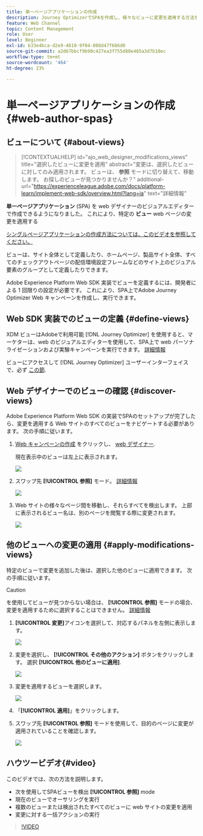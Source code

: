 ```yaml
---
title: 単一ページアプリケーションの作成
description: Journey OptimizerでSPAを作成し、様々なビューに変更を適用する方法を説明します。
feature: Web Channel
topic: Content Management
role: User
level: Beginner
exl-id: b33e4bca-d2e9-4610-9f04-008d47f686d0
source-git-commit: a2d67bbcf9b90c427ea3f755d80e465a3d7b10ec
workflow-type: tm+mt
source-wordcount: '464'
ht-degree: 23%

---
```


# 単一ページアプリケーションの作成 {#web-author-spas}

## ビューについて {#about-views}

>[!CONTEXTUALHELP]
>id="ajo_web_designer_modifications_views"
>title="選択したビューに変更を適用"
>abstract="変更は、選択したビューに対してのみ適用されます。 ビューは、 **参照** モードに切り替えて、移動します。 お探しのビューが見つかりませんか？"
>additional-url="https://experienceleague.adobe.com/docs/platform-learn/implement-web-sdk/overview.html?lang=ja" text="詳細情報"

**単一ページアプリケーション** (SPA) を web デザイナーのビジュアルエディターで作成できるようになりました。 これにより、特定の **ビュー** web ページの変更を適用する

[シングルページアプリケーションの作成方法については、このビデオを参照してください。](#video)

ビューは、サイト全体として定義したり、ホームページ、製品サイト全体、すべてのチェックアウトページの配信環境設定フレームなどのサイト上のビジュアル要素のグループとして定義したりできます。

Adobe Experience Platform Web SDK 実装でビューを定義するには、開発者による 1 回限りの設定が必要です。 これにより、SPA上でAdobe Journey Optimizer Web キャンペーンを作成し、実行できます。

## Web SDK 実装でのビューの定義 {#define-views}

XDM ビューはAdobeで利用可能 [!DNL Journey Optimizer] を使用すると、マーケターは、web のビジュアルエディターを使用して、SPA上で web パーソナライゼーションおよび実験キャンペーンを実行できます。 [詳細情報](web-spa-implementation.md)

ビューにアクセスして [!DNL Journey Optimizer] ユーザーインターフェイスで、必ず [この節](web-spa-implementation.md#implement-xdm-views).

## Web デザイナーでのビューの確認 {#discover-views}

Adobe Experience Platform Web SDK の実装でSPAのセットアップが完了したら、変更を適用する Web サイトのすべてのビューをナビゲートする必要があります。 次の手順に従います。

1. [Web キャンペーンの作成](create-web.md) をクリックし、 [web デザイナー](edit-web-content.md).

   現在表示中のビューは左上に表示されます。

   ![](assets/web-designer-view-home.png)

1. スワップ先 **[!UICONTROL 参照]** モード。 [詳細情報](../web/edit-web-content.md#browse-mode)

   ![](assets/web-designer-view-browse.png)

1. Web サイトの様々なページ間を移動し、それらすべてを検出します。 上部に表示されるビュー名は、別のページを閲覧する際に変更されます。

   ![](assets/web-designer-other-view.png)

## 他のビューへの変更の適用 {#apply-modifications-views}

特定のビューで変更を追加した後は、選択した他のビューに適用できます。 次の手順に従います。

>[!CAUTION]
>
>を使用してビューが見つからない場合は、 **[!UICONTROL 参照]** モードの場合、変更を適用するために選択することはできません。 [詳細情報](#discover-views)

1. **[!UICONTROL 変更]**&#x200B;アイコンを選択して、対応するパネルを左側に表示します。

   ![](assets/web-designer-view-modifications-pane.png)

1. 変更を選択し、 **[!UICONTROL その他のアクション]** ボタンをクリックします。 選択 **[!UICONTROL 他のビューに適用]**.

   ![](assets/web-designer-modifications-more-actions.png)

1. 変更を適用するビューを選択します。

   ![](assets/web-designer-modifications-apply-to.png)

1. 「**[!UICONTROL 適用]**」をクリックします。

1. スワップ先 **[!UICONTROL 参照]** モードを使用して、目的のページに変更が適用されていることを確認します。

   ![](assets/web-designer-modifications-applied-view.png)

## ハウツービデオ{#video}

このビデオでは、次の方法を説明します。

* 次を使用してSPAビューを検出 **[!UICONTROL 参照]** mode
* 現在のビューでオーサリングを実行
* 複数のビューまたは検出されたすべてのビューに web サイトの変更を適用
* 変更に対する一括アクションの実行

>[!VIDEO](https://video.tv.adobe.com/v/3424536/?quality=12&learn=on)
